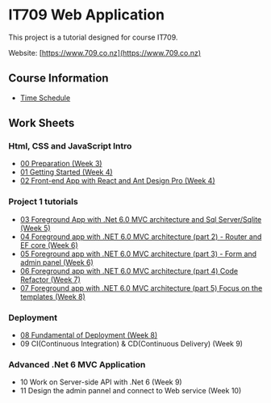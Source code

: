 # IT709 Web Application

This project is a tutorial designed for course IT709.

Website: [https://www.709.co.nz](https://www.709.co.nz)

## Course Information

- [Time Schedule](docs/TIMESCHEDULE.md)

## Work Sheets

### Html, CSS and JavaScript Intro

- [00 Preparation (Week 3)](docs/Tutorials/00_preparation.md)
- [01 Getting Started (Week 4)](docs/Tutorials/01_getting_started.md)
- [02 Front-end App with React and Ant Design Pro (Week 4)](docs/Tutorials/02_frontend_with_react_antd_pro.md)

### Project 1 tutorials

- [03 Foreground App with .Net 6.0 MVC architecture and Sql Server/Sqlite (Week 5)](docs/Tutorials/03_foreground_app_with_net_6_mvc_architecture_and_sql_server_sqlite.md)
- [04 Foreground app with .NET 6.0 MVC architecture (part 2) - Router and EF core (Week 6)](docs/Tutorials/04_foreground_app_with_net_6_mvc_architecture_router_ef_core.md)
- [05 Foreground app with .NET 6.0 MVC architecture (part 3) - Form and admin panel (Week 6)](docs/Tutorials/05_foreground_app_with_net_6_mvc_architecture_form.md)
- [06 Foreground app with .NET 6.0 MVC architecture (part 4) Code Refactor (Week 7)](docs/Tutorials/06_foreground_app_with_net_6_mvc_architecture_code_refactor.md)
- [07 Foreground app with .NET 6.0 MVC architecture (part 5) Focus on the templates (Week 8)](docs/Tutorials/07_foreground_app_with_net_6_mvc_architecture_focus_on_the_templates.md)

### Deployment

- [08 Fundamental of Deployment (Week 8)](docs/Tutorials/08_fundamental_of_deployment.md)
- 09 CI(Continuous Integration) & CD(Continuous Delivery) (Week 9)

### Advanced .Net 6 MVC Application

- 10 Work on Server-side API with .Net 6 (Week 9)
- 11 Design the admin pannel and connect to Web service (Week 10)
